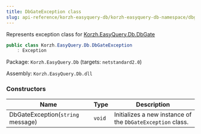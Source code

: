 ```yaml
---
title: DbGateException class
slug: api-reference/korzh-easyquery-db/korzh-easyquery-db-namespace/dbgateexception-class
---
```


Represents exception class for [Korzh.EasyQuery.Db.DbGate](//easyquery/docs/api-reference/korzh-easyquery-db/korzh-easyquery-db-namespace/dbgate-class)
```csharp
public class Korzh.EasyQuery.Db.DbGateException
    : Exception

```
Package: `Korzh.EasyQuery.Db` (targets: `netstandard2.0`)

Assembly: `Korzh.EasyQuery.Db.dll`

### Constructors

| Name | Type | Description | 
| --- | --- | --- | 
| DbGateException(`string` message) | `void` | Initializes a new instance of the `DbGateException` class. |